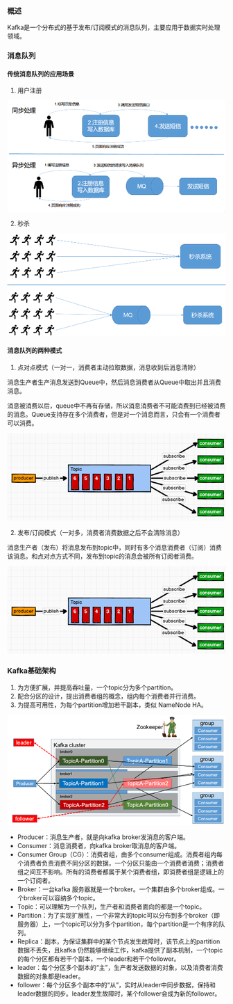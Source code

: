### 概述

Kafka是一个分布式的基于发布/订阅模式的消息队列，主要应用于数据实时处理领域。

### 消息队列

#### 传统消息队列的应用场景

1. 用户注册

![](../images/202104/0.png)

2. 秒杀

![](../images/202104/1.png)

#### 消息队列的两种模式

1. 点对点模式（一对一，消费者主动拉取数据，消息收到后消息清除）

消息生产者生产消息发送到Queue中，然后消息消费者从Queue中取出并且消费消息。

消息被消费以后，queue中不再有存储，所以消息消费者不可能消费到已经被消费的消息。Queue支持存在多个消费者，但是对一个消息而言，只会有一个消费者可以消费。

![](../images/202104/3.png)



2. 发布/订阅模式（一对多，消费者消费数据之后不会清除消息）

消息生产者（发布）将消息发布到topic中，同时有多个消息消费者（订阅）消费该消息。和点对点方式不同，发布到topic的消息会被所有订阅者消费。

![](../images/202104/3.png)

### Kafka基础架构

1. 为方便扩展，并提高吞吐量，一个topic分为多个partition。
2. 配合分区的设计，提出消费者组的概念，组内每个消费者并行消费。
3. 为提高可用性，为每个partition增加若干副本，类似 NameNode HA。

![](../images/202104/4.png)

- Producer：消息生产者，就是向kafka broker发消息的客户端。
- Consumer：消息消费者，向kafka broker取消息的客户端。
- Consumer Group（CG）：消费者组，由多个consumer组成。消费者组内每个消费者负责消费不同分区的数据，一个分区只能由一个消费者消费；消费者组之间互不影响。所有的消费者都属于某个消费者组，即消费者组是逻辑上的一个订阅者。
- Broker：一台kafka 服务器就是一个broker。一个集群由多个broker组成。一个broker可以容纳多个topic。
- Topic：可以理解为一个队列，生产者和消费者面向的都是一个topic。
- Partition：为了实现扩展性，一个非常大的topic可以分布到多个broker（即服务器）上，一个topic可以分为多个partition，每个partition是一个有序的队列。
- Replica：副本，为保证集群中的某个节点发生故障时，该节点上的partition数据不丢失，且kafka 仍然能够继续工作，kafka提供了副本机制，一个topic的每个分区都有若干个副本，一个leader和若干个follower。
- leader：每个分区多个副本的“主”，生产者发送数据的对象，以及消费者消费数据的对象都是leader。
- follower：每个分区多个副本中的“从”，实时从leader中同步数据，保持和leader数据的同步。leader发生故障时，某个follower会成为新的follower。
